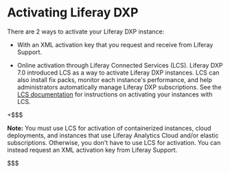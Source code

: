 # Activating Liferay DXP [](id=activating-liferay-dxp)

There are 2 ways to activate your Liferay DXP instance: 

-   With an XML activation key that you request and receive from Liferay 
    Support. 

-   Online activation through Liferay Connected Services (LCS). Liferay DXP 7.0 
    introduced LCS as a way to activate Liferay DXP instances. LCS can also 
    install fix packs, monitor each instance's performance, and help 
    administrators automatically manage Liferay DXP subscriptions. See the 
    [LCS documentation](https://customer.liferay.com/documentation/7.0/deploy/-/official_documentation/deployment/managing-liferay-with-liferay-connected-services) 
    for instructions on activating your instances with LCS. 

+$$$

**Note:** You must use LCS for activation of containerized instances, cloud 
deployments, and instances that use Liferay Analytics Cloud and/or elastic 
subscriptions. Otherwise, you don't have to use LCS for activation. You can 
instead request an XML activation key from Liferay Support. 

$$$ 
